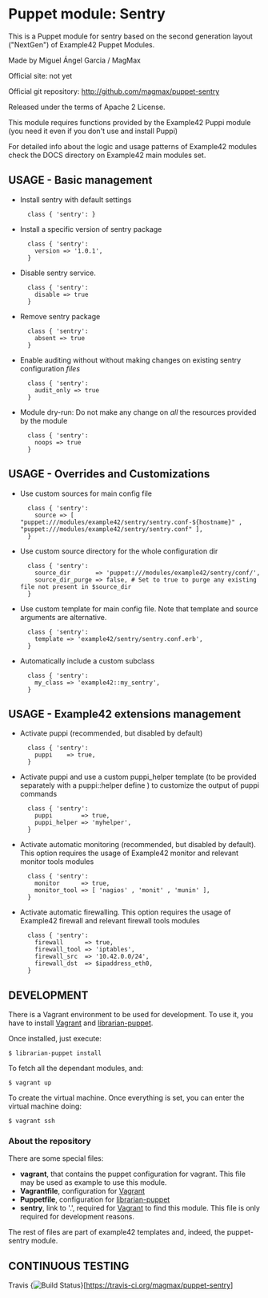 # Puppet module: Sentry



This is a Puppet module for sentry based on the second generation layout ("NextGen") of Example42 Puppet Modules.

Made by Miguel Ángel Garcia / MagMax

Official site: not yet

Official git repository: http://github.com/magmax/puppet-sentry

Released under the terms of Apache 2 License.

This module requires functions provided by the Example42 Puppi module (you need it even if you don't use and install Puppi)

For detailed info about the logic and usage patterns of Example42 modules check the DOCS directory on Example42 main modules set.


## USAGE - Basic management

* Install sentry with default settings

        class { 'sentry': }

* Install a specific version of sentry package

        class { 'sentry':
          version => '1.0.1',
        }

* Disable sentry service.

        class { 'sentry':
          disable => true
        }

* Remove sentry package

        class { 'sentry':
          absent => true
        }

* Enable auditing without without making changes on existing sentry configuration *files*

        class { 'sentry':
          audit_only => true
        }

* Module dry-run: Do not make any change on *all* the resources provided by the module

        class { 'sentry':
          noops => true
        }


## USAGE - Overrides and Customizations
* Use custom sources for main config file

        class { 'sentry':
          source => [ "puppet:///modules/example42/sentry/sentry.conf-${hostname}" , "puppet:///modules/example42/sentry/sentry.conf" ],
        }


* Use custom source directory for the whole configuration dir

        class { 'sentry':
          source_dir       => 'puppet:///modules/example42/sentry/conf/',
          source_dir_purge => false, # Set to true to purge any existing file not present in $source_dir
        }

* Use custom template for main config file. Note that template and source arguments are alternative.

        class { 'sentry':
          template => 'example42/sentry/sentry.conf.erb',
        }

* Automatically include a custom subclass

        class { 'sentry':
          my_class => 'example42::my_sentry',
        }


## USAGE - Example42 extensions management
* Activate puppi (recommended, but disabled by default)

        class { 'sentry':
          puppi    => true,
        }

* Activate puppi and use a custom puppi_helper template (to be provided separately with a puppi::helper define ) to customize the output of puppi commands

        class { 'sentry':
          puppi        => true,
          puppi_helper => 'myhelper',
        }

* Activate automatic monitoring (recommended, but disabled by default). This option requires the usage of Example42 monitor and relevant monitor tools modules

        class { 'sentry':
          monitor      => true,
          monitor_tool => [ 'nagios' , 'monit' , 'munin' ],
        }

* Activate automatic firewalling. This option requires the usage of Example42 firewall and relevant firewall tools modules

        class { 'sentry':
          firewall      => true,
          firewall_tool => 'iptables',
          firewall_src  => '10.42.0.0/24',
          firewall_dst  => $ipaddress_eth0,
        }


## DEVELOPMENT

There is a Vagrant environment to be used for development. To use it, you have to install [Vagrant] and [librarian-puppet].

Once installed, just execute:

    $ librarian-puppet install

To fetch all the dependant modules, and:

    $ vagrant up

To create the virtual machine. Once everything is set, you can enter the virtual machine doing:

    $ vagrant ssh


### About the repository

There are some special files:

- **vagrant**, that contains the puppet configuration for vagrant. This file may be used as example to use this module.
- **Vagrantfile**, configuration for [Vagrant]
- **Puppetfile**, configuration for [librarian-puppet]
- **sentry**, link to '.', required for [Vagrant] to find this module. This file is only required for development reasons.

The rest of files are part of example42 templates and, indeed, the puppet-sentry module.

## CONTINUOUS TESTING

Travis {<img src="https://travis-ci.org/magmax/puppet-sentry.png?branch=master" alt="Build Status" />}[https://travis-ci.org/magmax/puppet-sentry]


[Vagrant]: http://www.vagrantup.com/
[librarian-puppet]: https://github.com/rodjek/librarian-puppet#librarian-puppet
